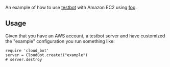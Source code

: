 An example of how to use [testbot](http://github.com/joakimk/testbot) with Amazon EC2 using [fog](https://github.com/geemus/fog).

Usage
----

Given that you have an AWS account, a testbot server and have customized the "example" configuration you run something like:

    require 'cloud_bot'
    server = CloudBot.create!("example")
    # server.destroy

